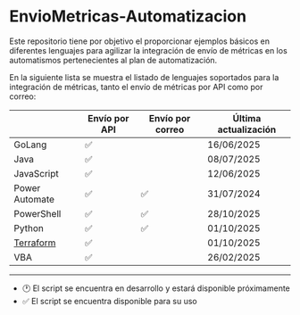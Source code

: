 # EnvioMetricas-Automatizacion

Este repositorio tiene por objetivo el proporcionar ejemplos básicos en diferentes lenguajes para agilizar la integración de envío de métricas en los automatismos pertenecientes al plan de automatización.

En la siguiente lista se muestra el listado de lenguajes soportados para la integración de métricas, tanto el envío de métricas por API como por correo:

|                                    | Envío por API                        | Envío por correo | Última actualización |
|------------------------------------|-------------------------------|----------------------|----------------------|
| GoLang                     | :white_check_mark: | | 16/06/2025           |
| Java                               | :white_check_mark: | | 08/07/2025           |
| JavaScript                                | :white_check_mark: | | 12/06/2025           |
| Power Automate                     | :white_check_mark: | :white_check_mark: | 31/07/2024           |
| PowerShell                         | :white_check_mark: | :white_check_mark: | 28/10/2025           |
| Python                             | :white_check_mark: | :white_check_mark: | 01/10/2025           |
| [Terraform](./Terraform/README.md) | :white_check_mark: | | 01/10/2025           |
| VBA                                | :white_check_mark: | | 26/02/2025           |

---

- :clock1: El script se encuentra en desarrollo y estará disponible próximamente
- :white_check_mark: El script se encuentra disponible para su uso
